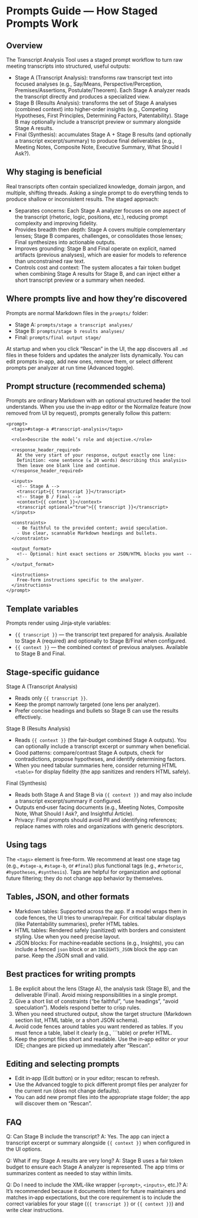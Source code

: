 Prompts Guide — How Staged Prompts Work
=======================================

Overview
--------
The Transcript Analysis Tool uses a staged prompt workflow to turn raw meeting transcripts into structured, useful outputs:

- Stage A (Transcript Analysis): transforms raw transcript text into focused analyses (e.g., Say/Means, Perspective/Perception, Premises/Assertions, Postulate/Theorem). Each Stage A analyzer reads the transcript directly and produces a specialized view.
- Stage B (Results Analysis): transforms the set of Stage A analyses (combined context) into higher‑order insights (e.g., Competing Hypotheses, First Principles, Determining Factors, Patentability). Stage B may optionally include a transcript preview or summary alongside Stage A results.
- Final (Synthesis): accumulates Stage A + Stage B results (and optionally a transcript excerpt/summary) to produce final deliverables (e.g., Meeting Notes, Composite Note, Executive Summary, What Should I Ask?).

Why staging is beneficial
-------------------------
Real transcripts often contain specialized knowledge, domain jargon, and multiple, shifting threads. Asking a single prompt to do everything tends to produce shallow or inconsistent results. The staged approach:

- Separates concerns: Each Stage A analyzer focuses on one aspect of the transcript (rhetoric, logic, positions, etc.), reducing prompt complexity and improving fidelity.
- Provides breadth then depth: Stage A covers multiple complementary lenses; Stage B compares, challenges, or consolidates those lenses; Final synthesizes into actionable outputs.
- Improves grounding: Stage B and Final operate on explicit, named artifacts (previous analyses), which are easier for models to reference than unconstrained raw text.
- Controls cost and context: The system allocates a fair token budget when combining Stage A results for Stage B, and can inject either a short transcript preview or a summary when needed.

Where prompts live and how they’re discovered
--------------------------------------------
Prompts are normal Markdown files in the `prompts/` folder:

- Stage A: `prompts/stage a transcript analyses/`
- Stage B: `prompts/stage b results analyses/`
- Final:   `prompts/final output stage/`

At startup and when you click “Rescan” in the UI, the app discovers all `.md` files in these folders and updates the analyzer lists dynamically. You can edit prompts in‑app, add new ones, remove them, or select different prompts per analyzer at run time (Advanced toggle).

Prompt structure (recommended schema)
------------------------------------
Prompts are ordinary Markdown with an optional structured header the tool understands. When you use the in‑app editor or the Normalize feature (now removed from UI by request), prompts generally follow this pattern:

```
<prompt>
  <tags>#stage-a #transcript-analysis</tags>

  <role>Describe the model’s role and objective.</role>

  <response_header_required>
    At the very start of your response, output exactly one line:
    Definition: <one sentence (≤ 20 words) describing this analysis>
    Then leave one blank line and continue.
  </response_header_required>

  <inputs>
    <!-- Stage A -->
    <transcript>{{ transcript }}</transcript>
    <!-- Stage B / Final -->
    <context>{{ context }}</context>
    <transcript optional="true">{{ transcript }}</transcript>
  </inputs>

  <constraints>
    - Be faithful to the provided content; avoid speculation.
    - Use clear, scannable Markdown headings and bullets.
  </constraints>

  <output_format>
    <!-- Optional: hint exact sections or JSON/HTML blocks you want -->
  </output_format>

  <instructions>
    Free‑form instructions specific to the analyzer.
  </instructions>
</prompt>
```

Template variables
------------------
Prompts render using Jinja‑style variables:

- `{{ transcript }}` — the transcript text prepared for analysis. Available to Stage A (required) and optionally to Stage B/Final when configured.
- `{{ context }}` — the combined context of previous analyses. Available to Stage B and Final.

Stage‑specific guidance
-----------------------

Stage A (Transcript Analysis)
- Reads only `{{ transcript }}`.
- Keep the prompt narrowly targeted (one lens per analyzer).
- Prefer concise headings and bullets so Stage B can use the results effectively.

Stage B (Results Analysis)
- Reads `{{ context }}` (the fair‑budget combined Stage A outputs). You can optionally include a transcript excerpt or summary when beneficial.
- Good patterns: compare/contrast Stage A outputs, check for contradictions, propose hypotheses, and identify determining factors.
- When you need tabular summaries here, consider returning HTML `<table>` for display fidelity (the app sanitizes and renders HTML safely).

Final (Synthesis)
- Reads both Stage A and Stage B via `{{ context }}` and may also include a transcript excerpt/summary if configured.
- Outputs end‑user facing documents (e.g., Meeting Notes, Composite Note, What Should I Ask?, and Insightful Article).
- Privacy: Final prompts should avoid PII and identifying references; replace names with roles and organizations with generic descriptors.

Using tags
----------
The `<tags>` element is free‑form. We recommend at least one stage tag (e.g., `#stage-a`, `#stage-b`, or `#final`) plus functional tags (e.g., `#rhetoric`, `#hypotheses`, `#synthesis`). Tags are helpful for organization and optional future filtering; they do not change app behavior by themselves.

Tables, JSON, and other formats
-------------------------------

- Markdown tables: Supported across the app. If a model wraps them in code fences, the UI tries to unwrap/repair. For critical tabular displays (like Patentability summaries), prefer HTML tables.
- HTML tables: Rendered safely (sanitized) with borders and consistent styling. Use when you need precise layout.
- JSON blocks: For machine‑readable sections (e.g., Insights), you can include a fenced `json` block or an `INSIGHTS_JSON` block the app can parse. Keep the JSON small and valid.

Best practices for writing prompts
---------------------------------

1) Be explicit about the lens (Stage A), the analysis task (Stage B), and the deliverable (Final). Avoid mixing responsibilities in a single prompt.
2) Give a short list of constraints (“be faithful”, “use headings”, “avoid speculation”). Models respond better to crisp rules.
3) When you need structured output, show the target structure (Markdown section list, HTML table, or a short JSON schema).
4) Avoid code fences around tables you want rendered as tables. If you must fence a table, label it clearly (e.g., ```table) or prefer HTML.
5) Keep the prompt files short and readable. Use the in‑app editor or your IDE; changes are picked up immediately after “Rescan”.

Editing and selecting prompts
-----------------------------

- Edit in‑app (Edit button) or in your editor; rescan to refresh.
- Use the Advanced toggle to pick different prompt files per analyzer for the current run (does not change defaults).
- You can add new prompt files into the appropriate stage folder; the app will discover them on “Rescan”.

FAQ
---

Q: Can Stage B include the transcript?
A: Yes. The app can inject a transcript excerpt or summary alongside `{{ context }}` when configured in the UI options.

Q: What if my Stage A results are very long?
A: Stage B uses a fair token budget to ensure each Stage A analyzer is represented. The app trims or summarizes content as needed to stay within limits.

Q: Do I need to include the XML‑like wrapper (`<prompt>`, `<inputs>`, etc.)?
A: It’s recommended because it documents intent for future maintainers and matches in‑app expectations, but the core requirement is to include the correct variables for your stage (`{{ transcript }}` or `{{ context }}`) and write clear instructions.
